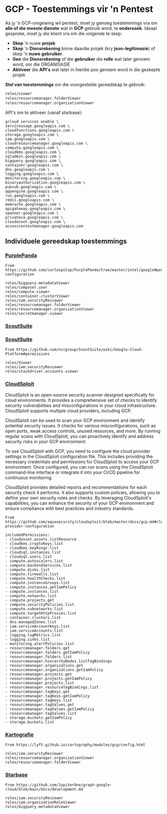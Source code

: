 # GCP - Toestemmings vir 'n Pentest

As jy 'n GCP-omgewing wil pentest, moet jy genoeg toestemmings vra om **alle of die meeste dienste** wat in **GCP** gebruik word, te **ondersoek**. Ideaal gesproke, moet jy die klient vra om die volgende te skep:

* **Skep** 'n nuwe **projek**
* **Skep** 'n **Diensrekening** binne daardie projek (kry **json-legitimasie**) of skep 'n **nuwe gebruiker**.
* **Gee** die **Diensrekening** of die **gebruiker** die **rolle** wat later genoem word, oor die ORGANISASIE
* **Aktiveer** die **API's** wat later in hierdie pos genoem word in die geskepte projek

**Stel van toestemmings** om die voorgestelde gereedskap te gebruik:
```bash
roles/viewer
roles/resourcemanager.folderViewer
roles/resourcemanager.organizationViewer
```
API's om te aktiveer (vanaf starbase):
```
gcloud services enable \
serviceusage.googleapis.com \
cloudfunctions.googleapis.com \
storage.googleapis.com \
iam.googleapis.com \
cloudresourcemanager.googleapis.com \
compute.googleapis.com \
cloudkms.googleapis.com \
sqladmin.googleapis.com \
bigquery.googleapis.com \
container.googleapis.com \
dns.googleapis.com \
logging.googleapis.com \
monitoring.googleapis.com \
binaryauthorization.googleapis.com \
pubsub.googleapis.com \
appengine.googleapis.com \
run.googleapis.com \
redis.googleapis.com \
memcache.googleapis.com \
apigateway.googleapis.com \
spanner.googleapis.com \
privateca.googleapis.com \
cloudasset.googleapis.com \
accesscontextmanager.googleapis.com
```
## Individuele gereedskap toestemmings

### [PurplePanda](https://github.com/carlospolop/PurplePanda/tree/master/intel/google)
```
From https://github.com/carlospolop/PurplePanda/tree/master/intel/google#permissions-configuration

roles/bigquery.metadataViewer
roles/composer.user
roles/compute.viewer
roles/container.clusterViewer
roles/iam.securityReviewer
roles/resourcemanager.folderViewer
roles/resourcemanager.organizationViewer
roles/secretmanager.viewer
```
### [ScoutSuite](https://github.com/nccgroup/ScoutSuite/wiki/Google-Cloud-Platform#permissions)

### [ScoutSuite](https://github.com/nccgroup/ScoutSuite/wiki/Google-Cloud-Platform#permissions)
```
From https://github.com/nccgroup/ScoutSuite/wiki/Google-Cloud-Platform#permissions

roles/Viewer
roles/iam.securityReviewer
roles/stackdriver.accounts.viewer
```
### [CloudSploit](https://github.com/aquasecurity/cloudsploit/blob/master/docs/gcp.md#cloud-provider-configuration)

CloudSploit is an open-source security scanner designed specifically for cloud environments. It provides a comprehensive set of checks to identify security vulnerabilities and misconfigurations in your cloud infrastructure. CloudSploit supports multiple cloud providers, including GCP.

CloudSploit can be used to scan your GCP environment and identify potential security issues. It checks for various misconfigurations, such as open ports, weak access controls, unused resources, and more. By running regular scans with CloudSploit, you can proactively identify and address security risks in your GCP environment.

To use CloudSploit with GCP, you need to configure the cloud provider settings in the CloudSploit configuration file. This includes providing the necessary credentials and permissions for CloudSploit to access your GCP environment. Once configured, you can run scans using the CloudSploit command-line interface or integrate it into your CI/CD pipeline for continuous monitoring.

CloudSploit provides detailed reports and recommendations for each security check it performs. It also supports custom policies, allowing you to define your own security rules and checks. By leveraging CloudSploit's capabilities, you can enhance the security of your GCP environment and ensure compliance with best practices and industry standards.
```
From https://github.com/aquasecurity/cloudsploit/blob/master/docs/gcp.md#cloud-provider-configuration

includedPermissions:
- cloudasset.assets.listResource
- cloudkms.cryptoKeys.list
- cloudkms.keyRings.list
- cloudsql.instances.list
- cloudsql.users.list
- compute.autoscalers.list
- compute.backendServices.list
- compute.disks.list
- compute.firewalls.list
- compute.healthChecks.list
- compute.instanceGroups.list
- compute.instances.getIamPolicy
- compute.instances.list
- compute.networks.list
- compute.projects.get
- compute.securityPolicies.list
- compute.subnetworks.list
- compute.targetHttpProxies.list
- container.clusters.list
- dns.managedZones.list
- iam.serviceAccountKeys.list
- iam.serviceAccounts.list
- logging.logMetrics.list
- logging.sinks.list
- monitoring.alertPolicies.list
- resourcemanager.folders.get
- resourcemanager.folders.getIamPolicy
- resourcemanager.folders.list
- resourcemanager.hierarchyNodes.listTagBindings
- resourcemanager.organizations.get
- resourcemanager.organizations.getIamPolicy
- resourcemanager.projects.get
- resourcemanager.projects.getIamPolicy
- resourcemanager.projects.list
- resourcemanager.resourceTagBindings.list
- resourcemanager.tagKeys.get
- resourcemanager.tagKeys.getIamPolicy
- resourcemanager.tagKeys.list
- resourcemanager.tagValues.get
- resourcemanager.tagValues.getIamPolicy
- resourcemanager.tagValues.list
- storage.buckets.getIamPolicy
- storage.buckets.list
```
### [Kartografie](https://lyft.github.io/cartography/modules/gcp/config.html)
```
From https://lyft.github.io/cartography/modules/gcp/config.html

roles/iam.securityReviewer
roles/resourcemanager.organizationViewer
roles/resourcemanager.folderViewer
```
### [Starbase](https://github.com/JupiterOne/graph-google-cloud/blob/main/docs/development.md)
```
From https://github.com/JupiterOne/graph-google-cloud/blob/main/docs/development.md

roles/iam.securityReviewer
roles/iam.organizationRoleViewer
roles/bigquery.metadataViewer
```

